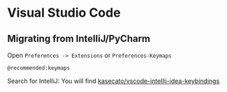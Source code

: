 # Visual Studio Code
## Migrating from IntelliJ/PyCharm

Open `Preferences -> Extensions` or `Preferences-Keymaps`

```
@recommended:keymaps 
```
Search for IntelliJ: You will find [kasecato/vscode-intellij-idea-keybindings](https://github.com/kasecato/vscode-intellij-idea-keybindings)